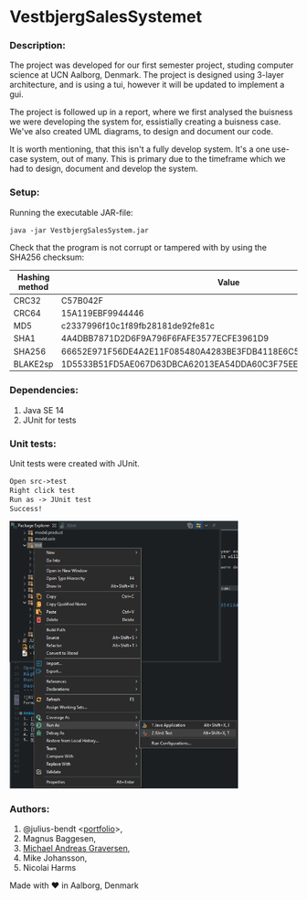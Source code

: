 # VestbjergSalesSystemet

### Description:
The project was developed for our first semester project, studing computer science at UCN Aalborg, Denmark.
The project is designed using 3-layer architecture, and is using a tui, however it will be updated to implement a gui.

The project is followed up in a report, where we first analysed the buisness we were developing the system for, essistially creating a buisness case.
We've also created UML diagrams, to design and document our code.

It is worth mentioning, that this isn't a fully develop system. It's a one use-case system, out of many.
This is primary due to the timeframe which we had to design, document and develop the system.

### Setup:
Running the executable JAR-file:

```
java -jar VestbjergSalesSystem.jar
```

Check that the program is not corrupt or tampered with by using the SHA256 checksum:

Hashing method | Value
------------ | -------------
CRC32 | C57B042F
CRC64 | 15A119EBF9944446
MD5 | c2337996f10c1f89fb28181de92fe81c
SHA1 | 4A4DBB7871D2D6F9A796F6FAFE3577ECFE3961D9
SHA256 | 66652E971F56DE4A2E11F085480A4283BE3FDB4118E6C56DACEFB335418A011E
BLAKE2sp | 1D5533B51FD5AE067D63DBCA62013EA54DDA60C3F75EE5519BE975F57949A411

### Dependencies:
1.  Java SE 14
2.  JUnit for tests


### Unit tests:
Unit tests were created with JUnit.

```
Open src->test
Right click test
Run as -> JUnit test
Success!
```

<img src="/images/JUnit-test_execute.png" alt="img" width="400px">

### Authors:
1. @julius-bendt <[portfolio](https://juto.dk)>,
2. Magnus Baggesen,
3. [Michael Andreas Graversen](mailto:michael-graversen@hotmail.com),
4. Mike Johansson,
5. Nicolai Harms

Made with :heart: in Aalborg, Denmark



 


